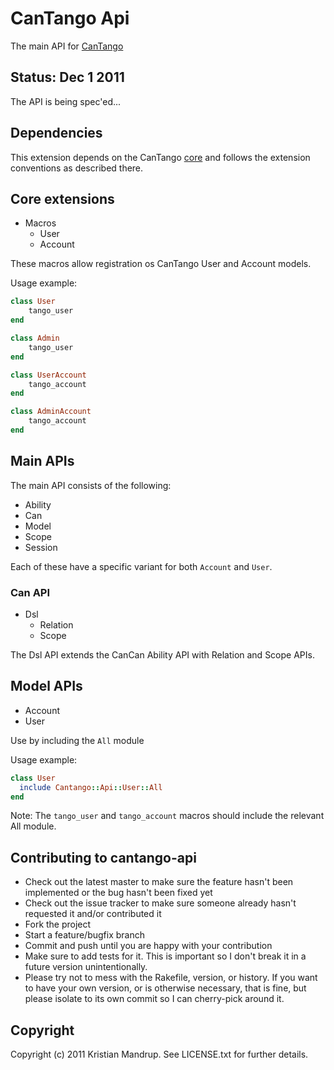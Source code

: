# CanTango Api

The main API for [CanTango](https://github.com/kristianmandrup/cantango)

## Status: Dec 1 2011

The API is being spec'ed...

## Dependencies

This extension depends on the CanTango [core](https://github.com/kristianmandrup/cantango-core) and follows the extension conventions as described there.

## Core extensions

* Macros
  * User
  * Account

These macros allow registration os CanTango User and Account models.

Usage example:

```ruby
class User
	tango_user 
end

class Admin
	tango_user 
end

class UserAccount
	tango_account
end

class AdminAccount
	tango_account
end
```

## Main APIs

The main API consists of the following:

* Ability
* Can
* Model
* Scope
* Session

Each of these have a specific variant for both `Account` and `User`.

### Can API

* Dsl
  * Relation
  * Scope

The Dsl API extends the CanCan Ability API with Relation and Scope APIs.

## Model APIs

* Account
* User

Use by including the `All` module

Usage example: 

```ruby
class User
  include Cantango::Api::User::All
end
```

Note: The `tango_user` and `tango_account` macros should include the relevant All module.

## Contributing to cantango-api
 
* Check out the latest master to make sure the feature hasn't been implemented or the bug hasn't been fixed yet
* Check out the issue tracker to make sure someone already hasn't requested it and/or contributed it
* Fork the project
* Start a feature/bugfix branch
* Commit and push until you are happy with your contribution
* Make sure to add tests for it. This is important so I don't break it in a future version unintentionally.
* Please try not to mess with the Rakefile, version, or history. If you want to have your own version, or is otherwise necessary, that is fine, but please isolate to its own commit so I can cherry-pick around it.

## Copyright

Copyright (c) 2011 Kristian Mandrup. See LICENSE.txt for
further details.


